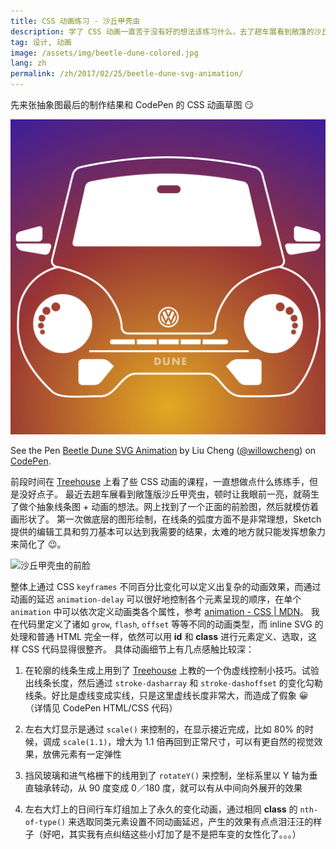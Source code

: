 ```yaml
---
title: CSS 动画练习 - 沙丘甲壳虫
description: 学了 CSS 动画一直苦于没有好的想法该练习什么，去了趟车展看到敞篷的沙丘甲壳虫顿时让我心动啊，所以想画个抽象的甲壳虫前脸来做，哈哈～
tag: 设计, 动画
image: /assets/img/beetle-dune-colored.jpg
lang: zh
permalink: /zh/2017/02/25/beetle-dune-svg-animation/
---
```


先来张抽象图最后的制作结果和 CodePen 的 CSS 动画草图 :smirk:

<img src="/assets/img/beetle-dune-colored.jpg" style="width: 640px;" alt="沙丘甲壳虫的抽象图制作结果" />

<p data-height="420" data-theme-id="light" data-slug-hash="ZeYPOW" data-default-tab="result" data-preview="true" data-user="willowcheng" data-embed-version="2" data-pen-title="Beetle Dune SVG Animation" class="codepen">See the Pen <a href="http://codepen.io/willowcheng/pen/ZeYPOW/">Beetle Dune SVG Animation</a> by Liu Cheng (<a href="http://codepen.io/willowcheng">@willowcheng</a>) on <a href="http://codepen.io">CodePen</a>.</p>
<script async src="https://production-assets.codepen.io/assets/embed/ei.js"></script>


前段时间在 [Treehouse](http://referrals.trhou.se/willowcheng) 上看了些 CSS 动画的课程，一直想做点什么练练手，但是没好点子。
最近去趟车展看到敞篷版沙丘甲壳虫，顿时让我眼前一亮，就萌生了做个抽象线条图 + 动画的想法。网上找到了一个正面的前脸图，然后就模仿着画形状了。
第一次做底层的图形绘制，在线条的弧度方面不是非常理想，Sketch 提供的编辑工具和剪刀基本可以达到我需要的结果，太难的地方就只能发挥想象力来简化了 :wink:。

![沙丘甲壳虫的前脸](https://hips.hearstapps.com/amv-prod-cad-assets.s3.amazonaws.com/wp-content/uploads/2016/01/2016-Volkswagen-Beetle-Dune-1-121.jpg)

整体上通过 CSS `keyframes` 不同百分比变化可以定义出复杂的动画效果，而通过动画的延迟 `animation-delay` 可以很好地控制各个元素呈现的顺序，在单个 `animation` 中可以依次定义动画类各个属性，参考 [animation - CSS | MDN](https://developer.mozilla.org/en-US/docs/Web/CSS/animation)。
我在代码里定义了诸如 `grow`, `flash`, `offset` 等等不同的动画类型，而 inline SVG 的处理和普通 HTML 完全一样，依然可以用 **id** 和 **class** 进行元素定义、选取，这样 CSS 代码显得很整齐。
具体动画细节上有几点感触比较深：

1. 在轮廓的线条生成上用到了 [Treehouse](http://referrals.trhou.se/willowcheng) 上教的一个伪虚线控制小技巧。试验出线条长度，然后通过 `stroke-dasharray` 和 `stroke-dashoffset` 的变化勾勒线条。好比是虚线变成实线，只是这里虚线长度非常大，而造成了假象 :grinning:（详情见 CodePen HTML/CSS 代码）

2. 左右大灯显示是通过 `scale()` 来控制的，在显示接近完成，比如 80% 的时候，调成 `scale(1.1)`，增大为 1.1 倍再回到正常尺寸，可以有更自然的视觉效果，放佛元素有一定弹性

3. 挡风玻璃和进气格栅下的线用到了 `rotateY()` 来控制，坐标系里以 Y 轴为垂直轴承转动，从 90 度变成 0／180 度，就可以有从中间向外展开的效果

4. 左右大灯上的日间行车灯组加上了永久的变化动画，通过相同 **class** 的 `nth-of-type()` 来选取同类元素设置不同动画延迟，产生的效果有点点泪汪汪的样子（好吧，其实我有点纠结这些小灯加了是不是把车变的女性化了。。。）